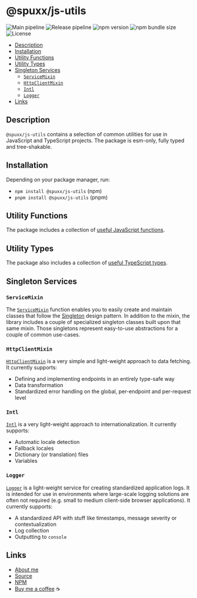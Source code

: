 # @spuxx/js-utils

![Main pipeline](https://github.com/spuxx1701/jslibs/actions/workflows/main.yml/badge.svg)
![Release pipeline](https://github.com/spuxx1701/jslibs/actions/workflows/release_js_utils.yml/badge.svg)
![npm version](https://img.shields.io/npm/v/%40spuxx%2Fjs-utils)
![npm bundle size](https://img.shields.io/bundlephobia/min/%40spuxx%2Fjs-utils)
![License](https://img.shields.io/github/license/spuxx1701/jslibs)

<!-- vscode-markdown-toc -->

- [Description](#Description)
- [Installation](#Installation)
- [Utility Functions](#UtilityFunctions)
- [Utility Types](#UtilityTypes)
- [Singleton Services](#SingletonServices)
  - [`ServiceMixin`](#ServiceMixin)
  - [`HttpClientMixin`](#HttpClientMixin)
  - [`Intl`](#Intl)
  - [`Logger`](#Logger)
- [Links](#Links)

<!-- vscode-markdown-toc-config
	numbering=false
	autoSave=true
	/vscode-markdown-toc-config -->
<!-- /vscode-markdown-toc -->

## <a name='Description'></a>Description

`@spuxx/js-utils` contains a selection of common utilities for use in JavaScript and TypeScript projects. The package is esm-only, fully typed and tree-shakable.

## <a name='Installation'></a>Installation

Depending on your package manager, run:

- `npm install @spuxx/js-utils` (npm)
- `pnpm install @spuxx/js-utils` (pnpm)

## <a name='UtilityFunctions'></a>Utility Functions

The package includes a collection of [useful JavaScript functions](/packages/js-utils/src/utils/).

## <a name='UtilityTypes'></a>Utility Types

The package also includes a collection of [useful TypeScript types](/packages/js-utils/src/types/public/).

## <a name='SingletonServices'></a>Singleton Services

### <a name='ServiceMixin'></a>`ServiceMixin`

The [`ServiceMixin`](/packages/js-utils/src/services/mixin/service-mixin.ts) function enables you to easily create and maintain classes that follow the [Singleton](https://en.wikipedia.org/wiki/Singleton_pattern) design pattern. In addition to the mixin, the library includes a couple of specialized singleton classes built upon that same mixin. Those singletons represent easy-to-use abstractions for a couple of common use-cases.

### <a name='HttpClientMixin'></a>`HttpClientMixin`

[`HttpClientMixin`](/packages/js-utils/src/services/http-client-mixin/http-client.service-mixin.ts) is a very simple and light-weight approach to data fetching. It currently supports:

- Defining and implementing endpoints in an entirely type-safe way
- Data transformation
- Standardized error handling on the global, per-endpoint and per-request level

### <a name='Intl'></a>`Intl`

[`Intl`](/packages/js-utils/src/services/intl/intl.service.ts) is a very light-weight approach to internationalization. It currently supports:

- Automatic locale detection
- Fallback locales
- Dictionary (or translation) files
- Variables

### <a name='Logger'></a>`Logger`

[`Logger`](/packages/js-utils/src//services/logger/logger.service.ts) is a light-weight service for creating standardized application logs. It is intended for use in environments where large-scale logging solutions are often not required (e.g. small to medium client-side browser applications). It currently supports:

- A standardized API with stuff like timestamps, message severity or contextualization
- Log collection
- Outputting to `console`

## <a name='Links'></a>Links

- [About me](https://spuxx.dev/)
- [Source](https://github.com/spuxx1701/jslibs)
- [NPM](https://www.npmjs.com/package/@spuxx/js-utils)
- [Buy me a coffee](https://buymeacoffee.com/spuxx) ☕️
